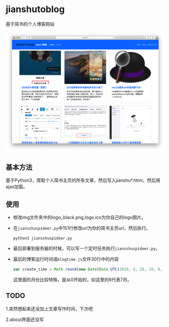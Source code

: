 # jianshutoblog
基于简书的个人博客网站

![blog](blog.png)

## 基本方法

基于Python3，爬取个人简书主页的所有文章，然后写入jianshu*.html，然后用ajax加载。

## 使用

* 修改img文件夹中的logo_black.png,logo.ico为你自己的logo图片。

* 在`jiansshuspideer.py`中151行修改url为你的简书主页url，然后执行。

  ```shell
  python3 jiansshuspideer.py
  ```

* 最后部署到服务器的时候，可以写一个定时任务执行`jiansshuspideer.py`。

* 最后的博客运行时间请`blogtime.js`文件30行中的内容

  ```javascript
  var create_time = Math.round(new Date(Date.UTC(2020, 6, 28, 18, 0, 0))
  ```

  这里面的月份比较特殊，是从0开始的，如这里的6代表7月。

## TODO

1.突然想起来还没加上文章写作时间，下次吧

2.about界面还没写